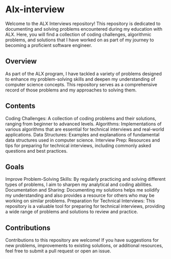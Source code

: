 # Alx-interview

Welcome to the ALX Interviews repository! This repository is dedicated to documenting and solving problems encountered during my education with ALX. Here, you will find a collection of coding challenges, algorithmic problems, and solutions that I have worked on as part of my journey to becoming a proficient software engineer.

## Overview

As part of the ALX program, I have tackled a variety of problems designed to enhance my problem-solving skills and deepen my understanding of computer science concepts. This repository serves as a comprehensive record of those problems and my approaches to solving them.

## Contents

Coding Challenges: A collection of coding problems and their solutions, ranging from beginner to advanced levels.
Algorithms: Implementations of various algorithms that are essential for technical interviews and real-world applications.
Data Structures: Examples and explanations of fundamental data structures used in computer science.
Interview Prep: Resources and tips for preparing for technical interviews, including commonly asked questions and best practices.

## Goals

Improve Problem-Solving Skills: By regularly practicing and solving different types of problems, I aim to sharpen my analytical and coding abilities.
Documentation and Sharing: Documenting my solutions helps me solidify my understanding and also provides a resource for others who may be working on similar problems.
Preparation for Technical Interviews: This repository is a valuable tool for preparing for technical interviews, providing a wide range of problems and solutions to review and practice.

## Contributions

Contributions to this repository are welcome! If you have suggestions for new problems, improvements to existing solutions, or additional resources, feel free to submit a pull request or open an issue.
